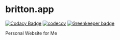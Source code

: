 # britton.app

[![Codacy Badge](https://api.codacy.com/project/badge/Grade/454160a78c494667a884949c9bb865af)](https://www.codacy.com/app/brittonjg/britton.app?utm_source=github.com&amp;utm_medium=referral&amp;utm_content=brittonjg/britton.app&amp;utm_campaign=Badge_Grade)
[![codecov](https://codecov.io/gh/brittonjg/britton.app/branch/master/graph/badge.svg)](https://codecov.io/gh/brittonjg/britton.app) [![Greenkeeper badge](https://badges.greenkeeper.io/brittonjg/britton.app.svg)](https://greenkeeper.io/)

Personal Website for Me
